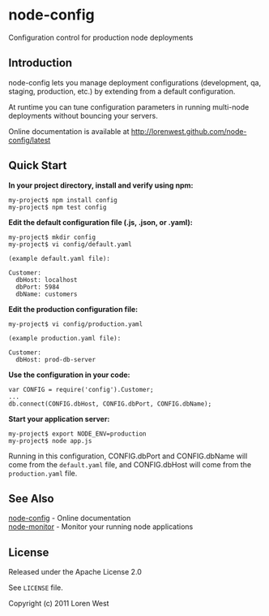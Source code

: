 node-config
===========

Configuration control for production node deployments

Introduction
------------

node-config lets you manage deployment configurations (development, qa, 
staging, production, etc.) by extending from a default configuration.  

At runtime you can tune configuration parameters in running multi-node 
deployments without bouncing your servers.

Online documentation is available at <http://lorenwest.github.com/node-config/latest>

Quick Start
-----------

**In your project directory, install and verify using npm:**

    my-project$ npm install config
    my-project$ npm test config

**Edit the default configuration file (.js, .json, or .yaml):**

    my-project$ mkdir config 
    my-project$ vi config/default.yaml

    (example default.yaml file):

    Customer:
      dbHost: localhost
      dbPort: 5984
      dbName: customers

**Edit the production configuration file:**

    my-project$ vi config/production.yaml

    (example production.yaml file):

    Customer:
      dbHost: prod-db-server

**Use the configuration in your code:**

    var CONFIG = require('config').Customer;
    ...
    db.connect(CONFIG.dbHost, CONFIG.dbPort, CONFIG.dbName);

**Start your application server:**

    my-project$ export NODE_ENV=production
    my-project$ node app.js
    
Running in this configuration, CONFIG.dbPort and CONFIG.dbName 
will come from the `default.yaml` file, and CONFIG.dbHost will
come from the `production.yaml` file.

See Also
--------

[node-config] - Online documentation<br>
[node-monitor] - Monitor your running node applications

License
-------
 
Released under the Apache License 2.0
 
See `LICENSE` file.
 
Copyright (c) 2011 Loren West

  [node-config]: http://lorenwest.github.com/node-config/latest
  [node-monitor]: http://lorenwest.github.com/node-monitor/latest
